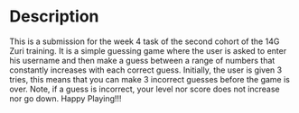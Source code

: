 # Description

This is a submission for the week 4 task of the second cohort of the 14G Zuri training.
It is a simple guessing game where the user is asked to enter his username and then make a guess between a range of numbers that constantly increases with each correct guess.
Initially, the user is given 3 tries, this means that you can make 3 incorrect guesses before the game is over. 
Note, if a guess is incorrect, your level nor score does not increase nor go down. Happy Playing!!!
